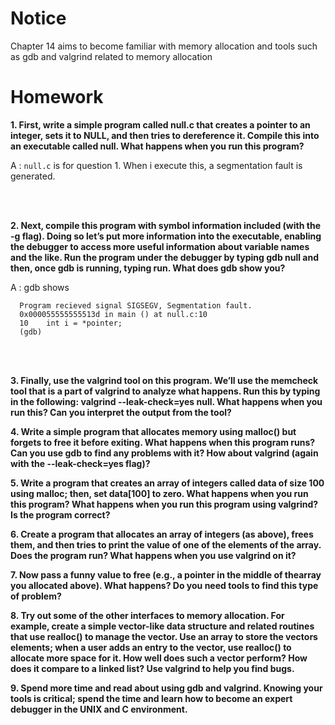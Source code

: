 
# Notice

Chapter 14 aims to become familiar with memory allocation and tools such as gdb and valgrind related to memory allocation  

# Homework

**1. First, write a simple program called null.c that creates a pointer to an integer, sets it to NULL, and then tries to dereference it. Compile this into an executable called null. What happens when you run this program?**  

A : `null.c` is for question 1. When i execute this, a segmentation fault is generated.  

<br><br>  

**2. Next, compile this program with symbol information included (with the -g flag). Doing so let’s put more information into the executable, enabling the debugger to access more useful information about variable names and the like. Run the program under the debugger by typing gdb null and then, once gdb is running, typing
run. What does gdb show you?**  

A : gdb shows 
  ```
    Program recieved signal SIGSEGV, Segmentation fault.
    0x000055555555513d in main () at null.c:10
    10    int i = *pointer;
    (gdb)
  ```
  
<br><br>  

**3. Finally, use the valgrind tool on this program. We’ll use the memcheck tool that is a part of valgrind to analyze what happens. Run this by typing in the following: valgrind --leak-check=yes null. What happens when you run this? Can you interpret the output from the tool?**  


**4. Write a simple program that allocates memory using malloc() but forgets to free it before exiting. What happens when this program runs? Can you use gdb to find any problems with it? How about valgrind (again with the --leak-check=yes flag)?**  


**5. Write a program that creates an array of integers called data of size 100 using malloc; then, set data[100] to zero. What happens when you run this program? What happens when you run this program using valgrind? Is the program correct?**  


**6. Create a program that allocates an array of integers (as above), frees them, and then tries to print the value of one of the elements of the array. Does the program run? What happens when you use valgrind on it?**  


**7. Now pass a funny value to free (e.g., a pointer in the middle of thearray you allocated above). What happens? Do you need tools to find this type of problem?**  


**8. Try out some of the other interfaces to memory allocation. For example, create a simple vector-like data structure and related routines that use realloc() to manage the vector. Use an array to store the vectors elements; when a user adds an entry to the vector, use realloc() to allocate more space for it. How well does such a vector perform? How does it compare to a linked list? Use valgrind to help you find bugs.**  


**9. Spend more time and read about using gdb and valgrind. Knowing your tools is critical; spend the time and learn how to become an expert debugger in the UNIX and C environment.**  
